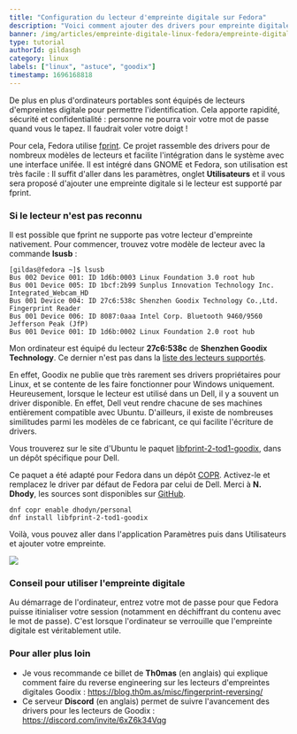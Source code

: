 ```yaml
---
title: "Configuration du lecteur d'empreinte digitale sur Fedora"
description: "Voici comment ajouter des drivers pour empreinte digitale sur Fedora Linux"
banner: /img/articles/empreinte-digitale-linux-fedora/empreinte-digitale-linux-fedora.webp
type: tutorial
authorId: gildasgh
category: linux
labels: ["linux", "astuce", "goodix"]
timestamp: 1696168818
---
```


De plus en plus d'ordinateurs portables sont équipés de lecteurs d'empreintes digitale pour permettre l'identification. Cela apporte rapidité, sécurité et confidentialité : personne ne pourra voir votre mot de passe quand vous le tapez. Il faudrait voler votre doigt !

Pour cela, Fedora utilise [fprint](https://fprint.freedesktop.org/). Ce projet rassemble des drivers pour de nombreux modèles de lecteurs et facilite l'intégration dans le système avec une interface unifée. Il est intégré dans GNOME et Fedora, son utilisation est très facile : Il suffit d'aller dans les paramètres, onglet **Utilisateurs** et il vous sera proposé d'ajouter une empreinte digitale si le lecteur est supporté par fprint.

### Si le lecteur n'est pas reconnu

Il est possible que fprint ne supporte pas votre lecteur d'empreinte nativement. Pour commencer, trouvez votre modèle de lecteur avec la commande **lsusb** : 

```
[gildas@fedora ~]$ lsusb
Bus 002 Device 001: ID 1d6b:0003 Linux Foundation 3.0 root hub
Bus 001 Device 005: ID 1bcf:2b99 Sunplus Innovation Technology Inc. Integrated_Webcam_HD
Bus 001 Device 004: ID 27c6:538c Shenzhen Goodix Technology Co.,Ltd. Fingerprint Reader
Bus 001 Device 006: ID 8087:0aaa Intel Corp. Bluetooth 9460/9560 Jefferson Peak (JfP)
Bus 001 Device 001: ID 1d6b:0002 Linux Foundation 2.0 root hub
```

Mon ordinateur est équipé du lecteur **27c6:538c** de **Shenzhen Goodix Technology**. Ce dernier n'est pas dans la [liste des lecteurs supportés](https://fprint.freedesktop.org/supported-devices.html).

En effet, Goodix ne publie que très rarement ses drivers propriétaires pour Linux, et se contente de les faire fonctionner pour Windows uniquement. Heureusement, lorsque le lecteur est utilisé dans un Dell, il y a souvent un driver disponible. En effet, Dell veut rendre chacune de ses machines entièrement compatible avec Ubuntu. D'ailleurs, il existe de nombreuses similitudes parmi les modèles de ce fabricant, ce qui facilite l'écriture de drivers.

Vous trouverez sur le site d'Ubuntu le paquet [libfprint-2-tod1-goodix](http://dell.archive.canonical.com/updates/pool/public/libf/libfprint-2-tod1-goodix/), dans un dépôt spécifique pour Dell.

Ce paquet a été adapté pour Fedora dans un dépôt [COPR](https://copr.fedorainfracloud.org/coprs/dhodyn/personal/). Activez-le et remplacez le driver par défaut de Fedora par celui de Dell. Merci à **N. Dhody**, les sources sont disponibles sur [GitHub](https://github.com/dhodyn/copr/).

``` 
dnf copr enable dhodyn/personal 
dnf install libfprint-2-tod1-goodix
```

Voilà, vous pouvez aller dans l'application Paramètres puis dans Utilisateurs et ajouter votre empreinte.

![](/img/articles/empreinte-digitale-linux-fedora/empreinte-digitale-linux-fedora.webp)

### Conseil pour utiliser l'empreinte digitale

Au démarrage de l'ordinateur, entrez votre mot de passe pour que Fedora puisse itinialiser votre session (notamment en déchiffrant du contenu avec le mot de passe). C'est lorsque l'ordinateur se verrouille que l'empreinte digitale est véritablement utile.

### Pour aller plus loin

- Je vous recommande ce billet de **Th0mas** (en anglais) qui explique comment faire du reverse engineering sur les lecteurs d'empreintes digitales Goodix : https://blog.th0m.as/misc/fingerprint-reversing/
- Ce serveur **Discord** (en anglais) permet de suivre l'avancement des drivers pour les lecteurs de Goodix : https://discord.com/invite/6xZ6k34Vqg